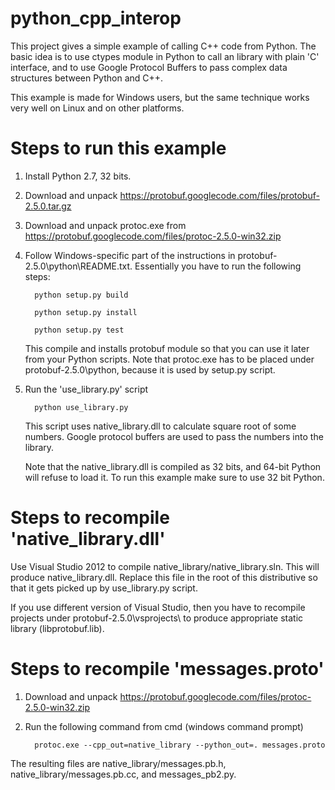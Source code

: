 python_cpp_interop
==================

This project gives a simple example of calling C++ code from Python.
The basic idea is to use ctypes module in Python to call an library with plain 'C' interface,
and to use Google Protocol Buffers to pass complex data structures between Python and C++.

This example is made for Windows users, but the same technique works very well on Linux and on other platforms.

Steps to run this example
=========================

1. Install Python 2.7, 32 bits.

2. Download and unpack https://protobuf.googlecode.com/files/protobuf-2.5.0.tar.gz

3. Download and unpack protoc.exe from https://protobuf.googlecode.com/files/protoc-2.5.0-win32.zip

4. Follow Windows-specific part of the instructions in protobuf-2.5.0\python\README.txt.
   Essentially you have to run the following steps:

         python setup.py build
      
         python setup.py install
      
         python setup.py test

    This compile and installs protobuf module so that you can use it later from your Python scripts.
    Note that protoc.exe has to be placed under protobuf-2.5.0\python, because it is used by setup.py script.

5. Run the 'use_library.py' script

         python use_library.py

   This script uses native_library.dll to calculate square root of some numbers.
   Google protocol buffers are used to pass the numbers into the library.
   
   Note that the native_library.dll is compiled as 32 bits, and 64-bit Python will refuse to load it.
   To run this example make sure to use 32 bit Python.


Steps to recompile 'native_library.dll'
=======================================

Use Visual Studio 2012 to compile native_library/native_library.sln.
This will produce native_library.dll. Replace this file in the root of this
distributive so that it gets picked up by use_library.py script.

If you use different version of Visual Studio, then you have to recompile projects 
under protobuf-2.5.0\vsprojects\ to produce appropriate static library
(libprotobuf.lib).


Steps to recompile 'messages.proto'
===================================

1. Download and unpack https://protobuf.googlecode.com/files/protoc-2.5.0-win32.zip
2. Run the following command from cmd (windows command prompt)

         protoc.exe --cpp_out=native_library --python_out=. messages.proto

The resulting files are native_library/messages.pb.h, native_library/messages.pb.cc, and messages_pb2.py.
